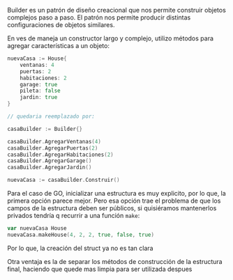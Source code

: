 Builder es un patrón de diseño creacional que nos permite construir objetos complejos paso a paso. El patrón nos permite producir distintas configuraciones de objetos similares. 

En ves de maneja un constructor largo y complejo, utilizo métodos para agregar características a un objeto:

```go
nuevaCasa := House{
    ventanas: 4
    puertas: 2
    habitaciones: 2
    garage: true
    pileta: false
    jardin: true
}

// quedaria reemplazado por:

casaBuilder := Builder{}

casaBuilder.AgregarVentanas(4)
casaBuilder.AgregarPuertas(2)
casaBuilder.AgregarHabitaciones(2)
casaBuilder.AgregarGarage()
casaBuilder.AgregarJardin()

nuevaCasa := casaBuilder.Construir()

```

Para el caso de GO, inicializar una estructura es muy explicito, por lo que, la primera opción parece mejor. Pero esa opción trae el problema de que los campos de la estructura deben ser públicos, si quisiéramos mantenerlos privados tendría q recurrir a una función `make`:

```go
var nuevaCasa House
nuevaCasa.makeHouse(4, 2, 2, true, false, true)
```
Por lo que, la creación del struct ya no es tan clara

Otra ventaja es la de separar los métodos de construcción de la estructura final, haciendo que quede mas limpia para ser utilizada despues